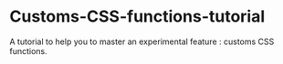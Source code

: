 # Customs-CSS-functions-tutorial
A tutorial to help you to master an experimental feature : customs CSS functions.
